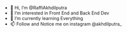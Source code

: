 - 👋 Hi, I’m @RaffiAkhdilputra
- 👀 I’m interested in Front End and Back End Dev
- 🌱 I’m currently learning Everything
- 📫 Follow and Notice me on instagram @akhdilputra_

<!---
RaffiAkhdilputra/RaffiAkhdilputra is a ✨ special ✨ repository because its `README.md` (this file) appears on your GitHub profile.
You can click the Preview link to take a look at your changes.
--->
